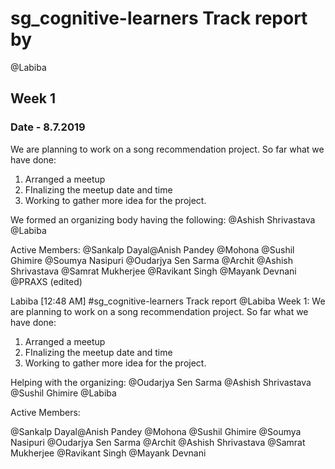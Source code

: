 # sg_cognitive-learners Track report by
@Labiba
## Week 1
### Date - 8.7.2019
We are planning to work on a song recommendation project. So far what we have done:
1. Arranged a meetup
2. FInalizing the meetup date and time
3. Working to gather more idea for the project.

We formed an organizing body having the following:
@Ashish Shrivastava
@Labiba

Active Members:
@Sankalp Dayal@Anish Pandey @Mohona @Sushil Ghimire @Soumya Nasipuri @Oudarjya Sen Sarma @Archit @Ashish Shrivastava @Samrat Mukherjee @Ravikant Singh @Mayank Devnani   @PRAXS (edited)

Labiba [12:48 AM]
#sg_cognitive-learners Track report
@Labiba
Week 1:
We are planning to work on a song recommendation project. So far what we have done:
1. Arranged a meetup
2. FInalizing the meetup date and time
3. Working to gather more idea for the project.

Helping with the organizing:
@Oudarjya Sen Sarma
@Ashish Shrivastava
@Sushil Ghimire
@Labiba

Active Members:

@Sankalp Dayal@Anish Pandey @Mohona @Sushil Ghimire @Soumya Nasipuri @Oudarjya Sen Sarma @Archit @Ashish Shrivastava @Samrat Mukherjee @Ravikant Singh @Mayank Devnani
